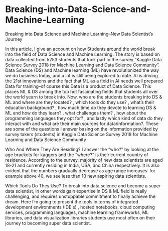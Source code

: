 # Breaking-into-Data-Science-and-Machine-Learning
Breaking into Data Science and Machine Learning–New Data Scientist’s Journey

In this article, I give an account on how Students around the world break into the field of Data Science and Machine Learning. The story is based on data collected from 5253 students that took part in the survey “Kaggle Data Science Survey 2018 for Machine Learning and Data Science Community”.  
Data Science (DS) and Machine learning (ML) have revolutionized the way we do business today, and a lot is still being explored to date. AI is driving the 21st innovations and the fact that ML as a field in AI needs well prepared Data for training–of course this Data is a product of Data Science. This places ML & DS among the top hot fascinating fields that students all over the world yearn to break into.
Now, who are the students breaking into DS & ML and where are they located? , which tools do they use?  , what’s their education background? , how much time do they devote to learning DS & ML and how do they learn? , what challenges them? , how about the programming languages they opt for? , and lastly which kind of data do they interact with and what are their main sources for data/information?. These are some of the questions I answer basing on the information provided by survey takers (students) in Kaggle Data Science Survey 2018 for Machine Learning and Data Science Community

Who And Where They Are Residing?
I answer the “who?” by looking at the age brackets for kaggers and the “where?” is their current country of residence. According to the survey, majority of new data scientists are aged 18-21 and currently residing in India, USA, and China respectively. It is also evident that the numbers gradually decrease as age range increases–for example above 40, we see less than 10 new aspiring data scientists.

Which Tools Do They Use?
To break into data science and become a super data scientist, in other words gain expertise in DS & ML field is really challenging, and requires unstoppable commitment to finally achieve the dream. Here I’m going to present the tools in terms of  integrated development environments (IDE's) , hosted notebooks, cloud computing services,  programming languages, machine learning frameworks, ML libraries, and data visualization libraries  students use most often on their journey to becoming super data scientist.
